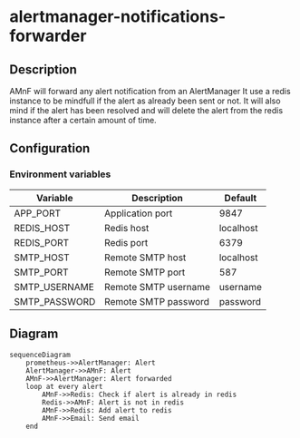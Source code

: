 # alertmanager-notifications-forwarder

## Description

AMnF will forward any alert notification from an AlertManager
It use a redis instance to be mindfull if the alert as already been sent or not.
It will also mind if the alert has been resolved and will delete the alert from the redis instance after a certain amount of time.

## Configuration

### Environment variables

| Variable | Description | Default |
|----------|-------------|---------|
| APP_PORT | Application port | 9847 |
| REDIS_HOST | Redis host | localhost |
| REDIS_PORT | Redis port | 6379 |
| SMTP_HOST | Remote SMTP host | localhost |
| SMTP_PORT | Remote SMTP port | 587 |
| SMTP_USERNAME | Remote SMTP username | username |
| SMTP_PASSWORD | Remote SMTP password | password |

## Diagram

```mermaid
sequenceDiagram
    prometheus->>AlertManager: Alert
    AlertManager->>AMnF: Alert
    AMnF->>AlertManager: Alert forwarded
    loop at every alert
        AMnF->>Redis: Check if alert is already in redis
        Redis->>AMnF: Alert is not in redis
        AMnF->>Redis: Add alert to redis
        AMnF->>Email: Send email
    end
```
